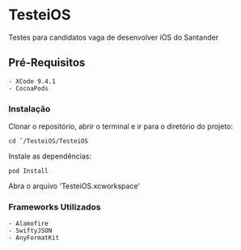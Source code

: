 # TesteiOS

Testes para candidatos vaga de desenvolver iOS do Santander

## Pré-Requisitos

	- XCode 9.4.1
	- CocoaPods

### Instalação

Clonar o repositório, abrir o terminal e ir para o diretório do projeto:

```
cd ˜/TesteiOS/TesteiOS
```

Instale as dependências:

```
pod Install
```

Abra o arquivo 'TesteiOS.xcworkspace'

### Frameworks Utilizados

	- Alamofire
	- SwiftyJSON
	- AnyFormatKit

